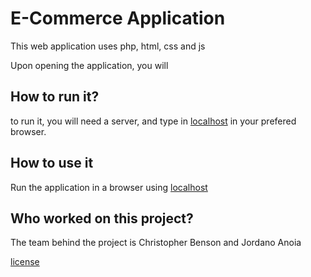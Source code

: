 # E-Commerce Application


This web application uses php, html, css and js

Upon opening the application, you will


## How to run it?

to run it, you will need a server, and type in [localhost](http://localhost/) in your prefered browser.

## How to use it

Run the application in a browser using [localhost](http://localhost/)

## Who worked on this project?

The team behind the project is Christopher Benson and Jordano Anoia


[license](https://github.com/janoia/E-Commerce-Project/blob/main/LICENSE)
